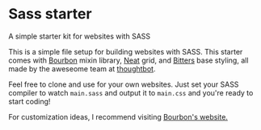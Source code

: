 Sass starter
============

A simple starter kit for websites with SASS

This is a simple file setup for building websites with SASS. This starter comes with [Bourbon](www.bourbon.io) mixin library, [Neat](www.neat.bourbon.io) grid, and [Bitters](www.bitters.bourbon.io) base styling, all made by the aweseome team at [thoughtbot](http://thoughtbot.com/). 

Feel free to clone and use for your own websites. Just set your SASS compiler to watch ```main.sass``` and output it to ```main.css``` and you're ready to start coding! 

For customization ideas, I recommend visiting [Bourbon's website.](www.bourbon.io)
